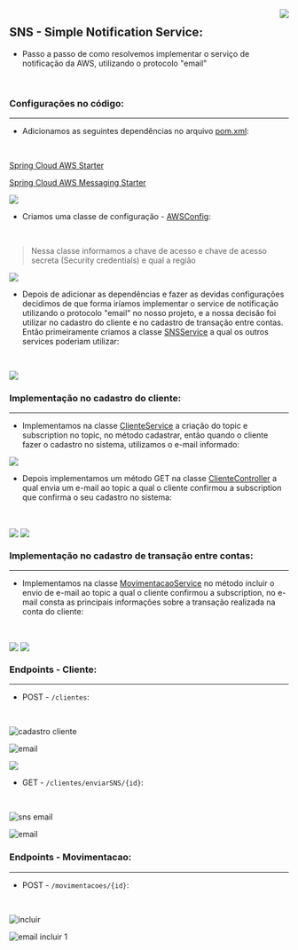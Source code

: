 <img align="right" src="https://github.com/Feruaro/Five-Stars-Bank/blob/main/Imagens/SNS/foto.png"/>

## SNS - Simple Notification Service:

* Passo a passo de como resolvemos implementar o serviço de notificação da AWS, utilizando o protocolo "email"

  ​

### Configurações no código:

--------

* Adicionamos as seguintes dependências no arquivo [pom.xml](https://github.com/Feruaro/Five-Stars-Bank/blob/main/FiveStarsBank/pom.xml):

  ​

[Spring Cloud AWS Starter](https://mvnrepository.com/artifact/org.springframework.cloud/spring-cloud-starter-aws/2.2.6.RELEASE)

[Spring Cloud AWS Messaging Starter](https://mvnrepository.com/artifact/org.springframework.cloud/spring-cloud-starter-aws-messaging/2.2.6.RELEASE)

<img align="center" src="https://github.com/Feruaro/Five-Stars-Bank/blob/main/Imagens/1_sns.jpg"/>

* Criamos uma classe de configuração -  [AWSConfig](https://github.com/Feruaro/Five-Stars-Bank/blob/main/FiveStarsBank/src/main/java/br/com/fivestarsbank/BlueBank/config/sns/AWSSNSConfig.java):

  ​

> Nessa classe informamos a chave de acesso e chave de acesso secreta (Security credentials) e qual a região

<img align="center" src="https://github.com/Feruaro/Five-Stars-Bank/blob/main/Imagens/2_sns.jpg"/>

* Depois de adicionar as dependências e fazer as devidas configurações decidimos de que forma iríamos implementar o service de notificação utilizando o protocolo "email" no nosso projeto, e a nossa decisão foi utilizar no cadastro do cliente e no cadastro de transação entre contas. Então primeiramente criamos a classe [SNSService](https://github.com/Feruaro/Five-Stars-Bank/blob/main/FiveStarsBank/src/main/java/br/com/fivestarsbank/BlueBank/service/SNSEmailService.java) a qual os outros services poderiam utilizar:

  ​

<img align="center" src="https://github.com/Feruaro/Five-Stars-Bank/blob/main/Imagens/3_sns.jpg"/>

### Implementação no cadastro do cliente:

----------

* Implementamos na classe [ClienteService](https://github.com/Feruaro/Five-Stars-Bank/blob/main/FiveStarsBank/src/main/java/br/com/fivestarsbank/BlueBank/service/ClienteService.java) a criação do topic e subscription no topic, no método cadastrar, então quando o cliente fazer o cadastro no sistema, utilizamos o e-mail informado:



<img align="center" src="https://github.com/Feruaro/Five-Stars-Bank/blob/main/Imagens/4_sns.jpg"/>

* Depois implementamos um método GET na classe [ClienteController](https://github.com/Feruaro/Five-Stars-Bank/blob/main/FiveStarsBank/src/main/java/br/com/fivestarsbank/BlueBank/controllers/ClienteController.java) a qual envia um e-mail ao topic a qual o cliente confirmou a subscription que confirma o seu cadastro no sistema:

  ​

<img align="center" src="https://github.com/Feruaro/Five-Stars-Bank/blob/main/Imagens/5_sns.jpg"/>

<img align="center" src="https://github.com/Feruaro/Five-Stars-Bank/blob/main/Imagens/6_sns.jpg"/>

### Implementação no cadastro de transação entre contas:

--------

* Implementamos na classe [MovimentacaoService](https://github.com/Feruaro/Five-Stars-Bank/blob/main/FiveStarsBank/src/main/java/br/com/fivestarsbank/BlueBank/service/MovimentacaoService.java) no método incluir o envio de e-mail ao topic a qual o cliente confirmou a subscription, no e-mail consta as principais informações sobre a transação realizada na conta do cliente: 

  ​

<img align="center" src="https://github.com/Feruaro/Five-Stars-Bank/blob/main/Imagens/7_sns.jpg"/>

<img align="center" src="https://github.com/Feruaro/Five-Stars-Bank/blob/main/Imagens/8_sns.jpg"/>



### Endpoints - Cliente:

-------

* POST - `/clientes`:

  ​

![cadastro cliente](https://github.com/Feruaro/Five-Stars-Bank/blob/main/Imagens/cadastro_cliente.jpg)

![email](https://github.com/Feruaro/Five-Stars-Bank/blob/main/Imagens/cadastro_cliente2.jpg)

<img src="https://github.com/Feruaro/Five-Stars-Bank/blob/main/Imagens/cadastro_cliente3.jpg"/>

* GET - `/clientes/enviarSNS/{id}`:

  ​

![sns email](https://github.com/Feruaro/Five-Stars-Bank/blob/main/Imagens/enviar_email.jpg)

![email](https://github.com/Feruaro/Five-Stars-Bank/blob/main/Imagens/enviar_email2.jpg)

### Endpoints - Movimentacao:

-------

* POST - `/movimentacoes/{id}`:

  ​

![incluir](https://github.com/Feruaro/Five-Stars-Bank/blob/main/Imagens/incluir_movi2.jpg)

![email incluir 1](https://github.com/Feruaro/Five-Stars-Bank/blob/main/Imagens/incluir_movi_email.jpg)